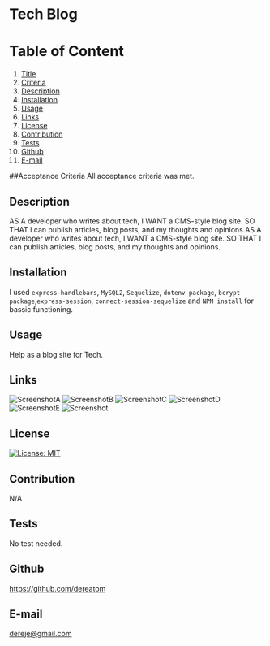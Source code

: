 # Tech Blog
  
  # Table of Content
  1. [Title](#Title)
  2. [Criteria](#Criteria)
  3. [Description](#Description)
  4. [Installation](#Installation)
  5. [Usage](#Usage)
  6. [Links](#Links)
  7. [License](#License)
  8. [Contribution](#Contribution)
  9. [Tests](#Tests)
  10. [Github](#Github)
  11. [E-mail](#Email)  
  
  ##Acceptance Criteria
  All acceptance criteria was met.
  ## Description
  AS A developer who writes about tech, I WANT a CMS-style blog site. SO THAT I can publish articles, blog posts, and my thoughts and opinions.AS A developer who writes about tech, I WANT a CMS-style blog site. SO THAT I can publish articles, blog posts, and my thoughts and opinions.
  
  ## Installation
  I used `express-handlebars`, `MySQL2`, `Sequelize`, `dotenv package`, `bcrypt package`,`express-session`, `connect-session-sequelize` and `NPM install` for bassic functioning. 
  
  ## Usage
  Help as a blog site for Tech.

  ## Links
  ![ScreenshotA](https://user-images.githubusercontent.com/77940481/120876729-8b63ee80-c580-11eb-9fd7-2ebeab14f4f9.JPG) ![ScreenshotB](https://user-images.githubusercontent.com/77940481/120876730-8d2db200-c580-11eb-8a91-d5e3d388d46f.JPG) ![ScreenshotC](https://user-images.githubusercontent.com/77940481/120876731-8f900c00-c580-11eb-8539-6c09bae0e679.JPG) ![ScreenshotD](https://user-images.githubusercontent.com/77940481/120876733-91f26600-c580-11eb-8bf6-ad25b1b894ef.JPG) ![ScreenshotE](https://user-images.githubusercontent.com/77940481/120876735-93bc2980-c580-11eb-9a0b-5309b7438c93.JPG) ![Screenshot](https://user-images.githubusercontent.com/77940481/120876737-9585ed00-c580-11eb-9af5-7c64e322366c.JPG)
  
  ## License
  [![License: MIT](https://img.shields.io/badge/License-MIT-yellow.svg)](https://opensource.org/licenses/MIT)
  
  ## Contribution
  N/A
  
  ## Tests
  No test needed.
  
  ## Github
  https://github.com/dereatom
  
  ## E-mail
  dereje@gmail.com